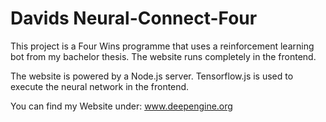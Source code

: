 <h1> Davids Neural-Connect-Four </h1>

This project is a Four Wins programme that uses a reinforcement learning bot from my bachelor thesis. The website runs completely in the frontend.

The website is powered by a Node.js server. Tensorflow.js is used to execute the neural network in the frontend.

You can find my Website under: www.deepengine.org
